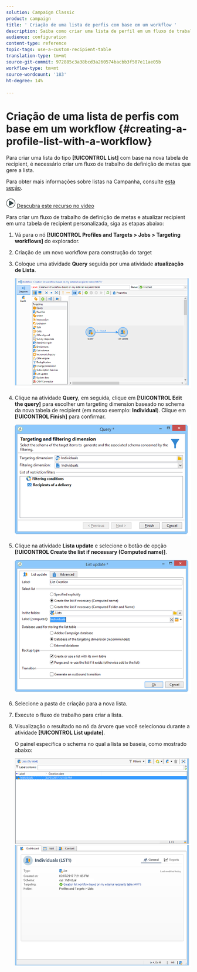 ```yaml
---
solution: Campaign Classic
product: campaign
title: ' Criação de uma lista de perfis com base em um workflow '
description: Saiba como criar uma lista de perfil em um fluxo de trabalho
audience: configuration
content-type: reference
topic-tags: use-a-custom-recipient-table
translation-type: tm+mt
source-git-commit: 972885c3a38bcd3a260574bacbb3f507e11ae05b
workflow-type: tm+mt
source-wordcount: '183'
ht-degree: 14%

---
```



#  Criação de uma lista de perfis com base em um workflow {#creating-a-profile-list-with-a-workflow}

Para criar uma lista do tipo **[!UICONTROL List]** com base na nova tabela de recipient, é necessário criar um fluxo de trabalho de definição de metas que gere a lista.

Para obter mais informações sobre listas na Campanha, consulte [esta seção](../../platform/using/creating-and-managing-lists.md#about-lists-in-adobe-campaign).

![](assets/do-not-localize/how-to-video.png) [Descubra este recurso no vídeo](../../platform/using/creating-and-managing-lists.md#create-list-in-a-wf-video)

Para criar um fluxo de trabalho de definição de metas e atualizar recipient em uma tabela de recipient personalizada, siga as etapas abaixo:

1. Vá para o nó **[!UICONTROL Profiles and Targets > Jobs > Targeting workflows]** do explorador.
1. Criação de um novo workflow para construção do target
1. Coloque uma atividade **Query** seguida por uma atividade **atualização de Lista**.

   ![](assets/mapping_create_list_workflow01.png)

1. Clique na atividade **Query**, em seguida, clique em **[!UICONTROL Edit the query]** para escolher um targeting dimension baseado no schema da nova tabela de recipient (em nosso exemplo: **Individual**). Clique em **[!UICONTROL Finish]** para confirmar.

   ![](assets/mapping_create_list_workflow03.png)

1. Clique na atividade **Lista update** e selecione o botão de opção **[!UICONTROL Create the list if necessary (Computed name)]**.

   ![](assets/mapping_create_list_workflow02.png)

1. Selecione a pasta de criação para a nova lista.
1. Execute o fluxo de trabalho para criar a lista.
1. Visualização o resultado no nó da árvore que você selecionou durante a atividade **[!UICONTROL List update]**.

   O painel especifica o schema no qual a lista se baseia, como mostrado abaixo:

   ![](assets/mapping_list_view.png)


